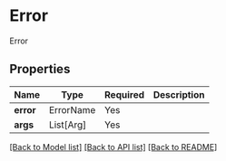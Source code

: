 # Error

Error

## Properties
| Name | Type | Required | Description |
| ------------ | ------------- | ------------- | ------------- |
**error** | ErrorName | Yes |  |
**args** | List[Arg] | Yes |  |


[[Back to Model list]](../../README.md#models-v2-link) [[Back to API list]](../../README.md#documentation-for-api-endpoints) [[Back to README]](../../README.md)
